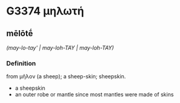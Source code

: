 # G3374 μηλωτή

## mēlōtḗ

_(may-lo-tay' | may-loh-TAY | may-loh-TAY)_

### Definition

from μῆλον (a sheep); a sheep-skin; sheepskin.

- a sheepskin
- an outer robe or mantle since most mantles were made of skins

